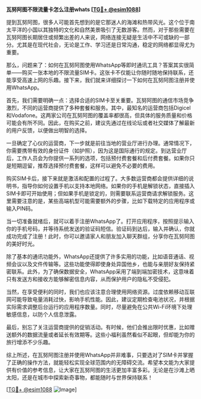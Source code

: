 **瓦努阿图不限流量卡怎么注册whats [[TG💪+ @esim1088](https://t.me/s/esim1088)]**

提到瓦努阿图，很多人可能首先想到的是它那迷人的海滩和热带风光。这个位于南太平洋的小国以其独特的文化和自然美景吸引了无数游客。然而，对于那些需要在瓦努阿图长期居住或频繁出差的人来说，网络连接无疑是生活中不可或缺的一部分。尤其是在现代社会，无论是工作、学习还是日常沟通，稳定的网络都显得尤为重要。

那么，问题来了：如何在瓦努阿图使用WhatsApp等即时通讯工具？答案其实很简单——购买一张本地的不限流量SIM卡。这张卡不仅能让你随时随地保持联系，还能享受高速上网的乐趣。接下来，我们就来详细探讨一下如何在瓦努阿图注册并使用WhatsApp。

首先，我们需要明确一点：选择合适的SIM卡至关重要。瓦努阿图的通信市场竞争激烈，不同的运营商提供了多种套餐和服务。其中，最知名的运营商包括Digicel和Vodafone。这两家公司在瓦努阿图的覆盖率都很高，但具体的服务质量和价格可能会有所不同。因此，在购买之前，建议先通过在线论坛或者社交媒体了解最新的用户反馈，以便做出明智的选择。

一旦确定了心仪的运营商，下一步就是前往当地的营业厅进行办理。通常情况下，你需要携带有效的身份证件（如护照），因为这是国际通行的规定。到达营业厅后，工作人员会为你提供一系列的选项，包括预付费套餐和后付费套餐。如果你只是短期逗留，推荐选择预付费套餐，这样可以避免不必要的费用。

购买SIM卡后，接下来就是激活和配置的过程了。大多数运营商都会提供详细的说明书，指导你如何设置手机以支持本地网络。如果你的手机是解锁状态，直接插入SIM卡即可开始使用；但如果手机是锁定的，则需要联系运营商请求解锁服务。这里需要注意的是，某些高端机型可能需要额外的步骤，比如下载特定的应用程序或输入PIN码。

当一切准备就绪后，就可以着手注册WhatsApp了。打开应用程序，按照提示输入你的手机号码，并等待系统发送的验证码短信。验证码到达后，输入并确认，你就成功完成了注册！此时，你可以邀请家人和朋友加入聊天群组，分享你在瓦努阿图的美好时光。

除了基本的通讯功能外，WhatsApp还提供了许多实用的功能，比如语音通话、视频会议以及文件传输等。这些功能使得即使身处异国他乡，也能与亲朋好友保持紧密联系。此外，为了确保数据安全，WhatsApp采用了端到端加密技术，这意味着只有发送方和接收方能够解密信息内容，从而保护用户的隐私不受侵犯。

当然，在享受便利的同时，我们也应该注意合理使用网络资源。过度依赖移动互联网可能导致电量消耗过快，影响手机性能。因此，建议定期检查电池状况，并根据实际需求调整后台运行的应用程序数量。同时，尽量避免在公共Wi-Fi环境下处理敏感信息，以防个人信息泄露。

最后，别忘了关注运营商提供的促销活动。有时候，他们会推出限时优惠，比如赠送额外的数据流量或者延长有效期等。这些小福利虽然看似不起眼，但却能为你的旅行增添不少乐趣。

综上所述，在瓦努阿图注册并使用WhatsApp并非难事，只要选对了SIM卡并掌握了正确的操作方法，就能轻松实现全球范围内的无障碍交流。希望本文能为大家提供有价值的参考信息，让大家在瓦努阿图的生活更加丰富多彩。无论是在沙滩上晒太阳，还是在城市中探索新奇事物，都能随时与世界保持联系！

[[TG💪+ @esim1088](https://t.me/s/esim1088) ![Image](https://i.postimg.cc/4NQfJmqS/Snipaste-2025-05-13-00-14-12.png)]